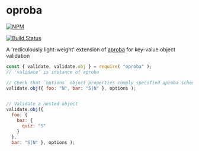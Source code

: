 # oproba
[![NPM](https://nodei.co/npm/oproba.png)](https://nodei.co/npm/oproba/)

[![Build Status](https://travis-ci.org/dsheiko/oproba.png)](https://travis-ci.org/dsheiko/oproba)

A 'rediculously light-weight' extension of [aproba](https://github.com/iarna/aproba) for key-value object validation

```js
const { validate, validate.obj } = require( "oproba" );
// 'validate' is instance of aproba

// Check that `options` object properties comply specified aproba schemas
validate.obj({ foo: "N", bar: "S|N" }, options );


// Validate a nested object
validate.obj({
  foo: {
    baz: {
      quiz: "S"
    }
  },
  bar: "S|N" }, options );
```
